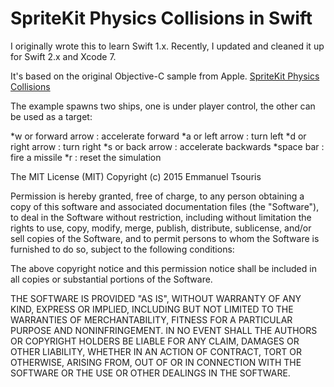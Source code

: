 # SpriteKit Physics Collisions in Swift

I originally wrote this to learn Swift 1.x. Recently, I updated and cleaned it up for Swift 2.x and Xcode 7.

It's based on the original Objective-C sample from Apple.
[SpriteKit Physics Collisions](https://developer.apple.com/library/mac/samplecode/SpriteKit_Physics_Collisions/Introduction/Intro.html)

The example spawns two ships, one is under player control, the other can be used as a target:

*w or forward arrow :  accelerate forward
*a or left arrow    :  turn left
*d or right arrow   :  turn right
*s or back arrow    :  accelerate backwards
*space bar          :  fire a missile
*r                  :  reset the simulation

The MIT License (MIT)
Copyright (c) 2015 Emmanuel Tsouris

Permission is hereby granted, free of charge, to any person obtaining a copy of this software and associated documentation files (the "Software"), to deal in the Software without restriction, including without limitation the rights to use, copy, modify, merge, publish, distribute, sublicense, and/or sell copies of the Software, and to permit persons to whom the Software is furnished to do so, subject to the following conditions:

The above copyright notice and this permission notice shall be included in all copies or substantial portions of the Software.

THE SOFTWARE IS PROVIDED "AS IS", WITHOUT WARRANTY OF ANY KIND, EXPRESS OR IMPLIED, INCLUDING BUT NOT LIMITED TO THE WARRANTIES OF MERCHANTABILITY, FITNESS FOR A PARTICULAR PURPOSE AND NONINFRINGEMENT. IN NO EVENT SHALL THE AUTHORS OR COPYRIGHT HOLDERS BE LIABLE FOR ANY CLAIM, DAMAGES OR OTHER LIABILITY, WHETHER IN AN ACTION OF CONTRACT, TORT OR OTHERWISE, ARISING FROM, OUT OF OR IN CONNECTION WITH THE SOFTWARE OR THE USE OR OTHER DEALINGS IN THE SOFTWARE.
